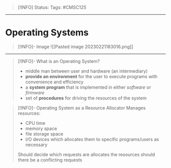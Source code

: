 > [!INFO]
> Status: 
> Tags: #CMSC125

----
# Operating Systems
> [!INFO]- Image
> ![[Pasted image 20230221183016.png]]

---
>[!INFO]- What is an Operating System?
> - middle man between user and hardware (an intermediary)
> - **provide an environment** for the user to execute programs with convenience and efficiency
> - a **system program** that is implemented in either *software* or *firmware*
> - set of **procedures** for driving the resources of the system

>[!INFO]- Operating System as a Resource Allocator
>Manages resources:
>	- CPU time
>	- memory space
>	- file storage space
>	- I/O devices
>which allocates them to specific programs/users as necessary
>
> Should decide which requests are allocates the resources should there be a conflicting requests

